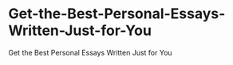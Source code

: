 # Get-the-Best-Personal-Essays-Written-Just-for-You
Get the Best Personal Essays Written Just for You
